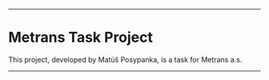 
---

# Metrans Task Project


This project, developed by Matúš Posypanka, is a task for Metrans a.s.

---
